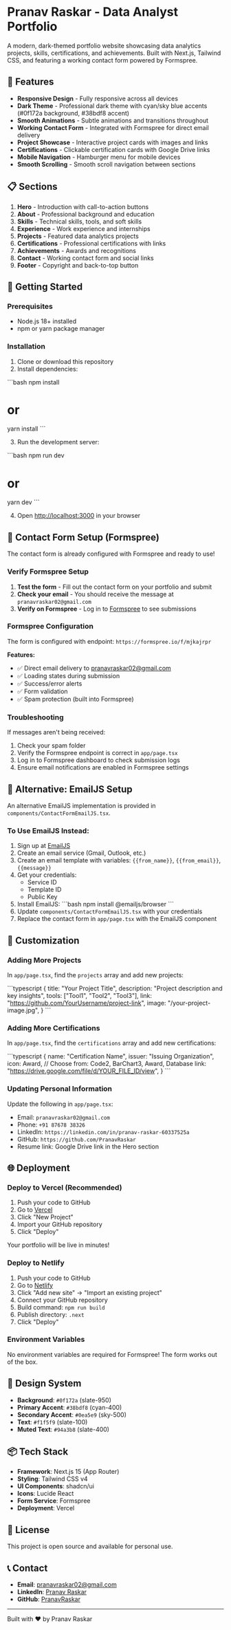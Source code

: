 # Pranav Raskar - Data Analyst Portfolio

A modern, dark-themed portfolio website showcasing data analytics projects, skills, certifications, and achievements. Built with Next.js, Tailwind CSS, and featuring a working contact form powered by Formspree.

## 🌟 Features

- **Responsive Design** - Fully responsive across all devices
- **Dark Theme** - Professional dark theme with cyan/sky blue accents (#0f172a background, #38bdf8 accent)
- **Smooth Animations** - Subtle animations and transitions throughout
- **Working Contact Form** - Integrated with Formspree for direct email delivery
- **Project Showcase** - Interactive project cards with images and links
- **Certifications** - Clickable certification cards with Google Drive links
- **Mobile Navigation** - Hamburger menu for mobile devices
- **Smooth Scrolling** - Smooth scroll navigation between sections

## 📋 Sections

1. **Hero** - Introduction with call-to-action buttons
2. **About** - Professional background and education
3. **Skills** - Technical skills, tools, and soft skills
4. **Experience** - Work experience and internships
5. **Projects** - Featured data analytics projects
6. **Certifications** - Professional certifications with links
7. **Achievements** - Awards and recognitions
8. **Contact** - Working contact form and social links
9. **Footer** - Copyright and back-to-top button

## 🚀 Getting Started

### Prerequisites

- Node.js 18+ installed
- npm or yarn package manager

### Installation

1. Clone or download this repository
2. Install dependencies:

\`\`\`bash
npm install
# or
yarn install
\`\`\`

3. Run the development server:

\`\`\`bash
npm run dev
# or
yarn dev
\`\`\`

4. Open [http://localhost:3000](http://localhost:3000) in your browser

## 📧 Contact Form Setup (Formspree)

The contact form is already configured with Formspree and ready to use!

### Verify Formspree Setup

1. **Test the form** - Fill out the contact form on your portfolio and submit
2. **Check your email** - You should receive the message at `pranavraskar02@gmail.com`
3. **Verify on Formspree** - Log in to [Formspree](https://formspree.io) to see submissions

### Formspree Configuration

The form is configured with endpoint: `https://formspree.io/f/mjkajrpr`

**Features:**
- ✅ Direct email delivery to pranavraskar02@gmail.com
- ✅ Loading states during submission
- ✅ Success/error alerts
- ✅ Form validation
- ✅ Spam protection (built into Formspree)

### Troubleshooting

If messages aren't being received:

1. Check your spam folder
2. Verify the Formspree endpoint is correct in `app/page.tsx`
3. Log in to Formspree dashboard to check submission logs
4. Ensure email notifications are enabled in Formspree settings

## 🔄 Alternative: EmailJS Setup

An alternative EmailJS implementation is provided in `components/ContactFormEmailJS.tsx`.

### To Use EmailJS Instead:

1. Sign up at [EmailJS](https://www.emailjs.com/)
2. Create an email service (Gmail, Outlook, etc.)
3. Create an email template with variables: `{{from_name}}`, `{{from_email}}`, `{{message}}`
4. Get your credentials:
   - Service ID
   - Template ID
   - Public Key
5. Install EmailJS:
\`\`\`bash
npm install @emailjs/browser
\`\`\`
6. Update `components/ContactFormEmailJS.tsx` with your credentials
7. Replace the contact form in `app/page.tsx` with the EmailJS component

## 📝 Customization

### Adding More Projects

In `app/page.tsx`, find the `projects` array and add new projects:

\`\`\`typescript
{
  title: "Your Project Title",
  description: "Project description and key insights",
  tools: ["Tool1", "Tool2", "Tool3"],
  link: "https://github.com/YourUsername/project-link",
  image: "/your-project-image.jpg",
}
\`\`\`

### Adding More Certifications

In `app/page.tsx`, find the `certifications` array and add new certifications:

\`\`\`typescript
{
  name: "Certification Name",
  issuer: "Issuing Organization",
  icon: Award, // Choose from: Code2, BarChart3, Award, Database
  link: "https://drive.google.com/file/d/YOUR_FILE_ID/view",
}
\`\`\`

### Updating Personal Information

Update the following in `app/page.tsx`:
- Email: `pranavraskar02@gmail.com`
- Phone: `+91 87678 38326`
- LinkedIn: `https://linkedin.com/in/pranav-raskar-60337525a`
- GitHub: `https://github.com/PranavRaskar`
- Resume link: Google Drive link in the Hero section

## 🌐 Deployment

### Deploy to Vercel (Recommended)

1. Push your code to GitHub
2. Go to [Vercel](https://vercel.com)
3. Click "New Project"
4. Import your GitHub repository
5. Click "Deploy"

Your portfolio will be live in minutes!

### Deploy to Netlify

1. Push your code to GitHub
2. Go to [Netlify](https://netlify.com)
3. Click "Add new site" → "Import an existing project"
4. Connect your GitHub repository
5. Build command: `npm run build`
6. Publish directory: `.next`
7. Click "Deploy"

### Environment Variables

No environment variables are required for Formspree! The form works out of the box.

## 🎨 Design System

- **Background**: `#0f172a` (slate-950)
- **Primary Accent**: `#38bdf8` (cyan-400)
- **Secondary Accent**: `#0ea5e9` (sky-500)
- **Text**: `#f1f5f9` (slate-100)
- **Muted Text**: `#94a3b8` (slate-400)

## 📦 Tech Stack

- **Framework**: Next.js 15 (App Router)
- **Styling**: Tailwind CSS v4
- **UI Components**: shadcn/ui
- **Icons**: Lucide React
- **Form Service**: Formspree
- **Deployment**: Vercel

## 📄 License

This project is open source and available for personal use.

## 📞 Contact

- **Email**: pranavraskar02@gmail.com
- **LinkedIn**: [Pranav Raskar](https://linkedin.com/in/pranav-raskar-60337525a)
- **GitHub**: [PranavRaskar](https://github.com/PranavRaskar)

---

Built with ❤️ by Pranav Raskar
